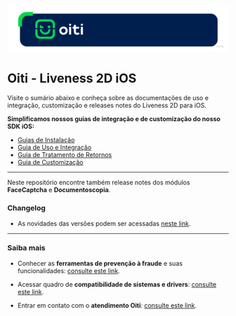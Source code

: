 <p style="align: center;">
  <img src="Images/OitiHeader.png"/>
</p>

# Oiti - Liveness 2D iOS

Visite o sumário abaixo e conheça sobre as documentações de uso e integração, customização e releases notes do Liveness 2D para iOS.

**Simplificamos nossos guias de integração e de customização do nosso SDK iOS:**

- [Guias de Instalação](https://devcenter.certiface.io/docs/guia-de-instalacao-ios)
- [Guia de Uso e Integração](https://devcenter.certiface.io/docs/guia-de-uso-e-integracao-ios)
- [Guia de Tratamento de Retornos](https://devcenter.certiface.io/docs/guia-de-tratamento-de-retorno-ios)
- [Guia de Customização](https://devcenter.certiface.io/docs/customiza%C3%A7%C3%A3o-ios)

--- 

Neste repositório encontre também release notes dos módulos **FaceCaptcha** e **Documentoscopia**.

### Changelog

- As novidades das versões podem ser acessadas [neste link](Changelogs/1.0.0.md).

--- 

### Saiba mais

- Conhecer as **ferramentas de prevenção à fraude** e suas funcionalidades:  [consulte este link](https://devcenter.certiface.io/docs/certiface-funcionalidades).

- Acessar quadro de **compatibilidade de sistemas e drivers**: [consulte este link](https://devcenter.certiface.io/docs/compatibilidade-dos-servicos).

- Entrar em contato com o **atendimento Oiti**: [consulte este link](https://devcenter.certiface.io/docs/portal-de-atendimento).